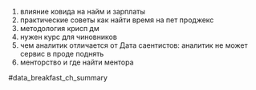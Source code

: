       

1. влияние ковида на найм и зарплаты
2. практические советы как найти время на пет проджекс 
3. методология крисп дм
4. нужен курс для чиновников
5. чем аналитик отличается от Дата саентистов: аналитик не может сервис в проде поднять
6. менторство и где найти ментора

#data_breakfast_ch_summary